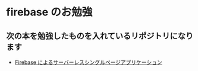 # firebase のお勉強

## 次の本を勉強したものを入れているリポジトリになります

- [Firebase によるサーバーレスシングルページアプリケーション](https://www.amazon.co.jp/dp/B07RWXSNRH)
